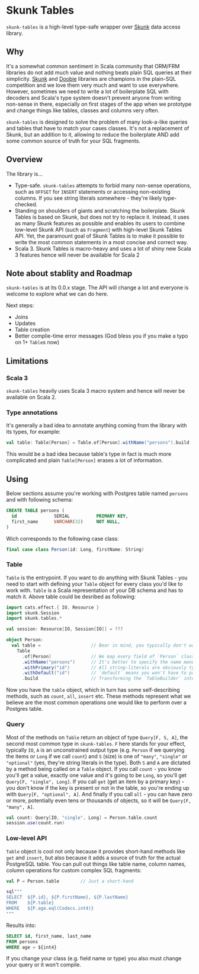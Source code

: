 # Skunk Tables

`skunk-tables` is a high-level type-safe wrapper over [Skunk](https://github.com/tpolecat/skunk/) data access library.

## Why

It's a somewhat common sentiment in Scala community that ORM/FRM libraries do not add much value and nothing beats plain SQL queries at their simplicity.
[Skunk](https://github.com/tpolecat/skunk/) and [Doobie](https://github.com/tpolecat/doobie) libraries are champions in the plain-SQL competition and we love them very much and want to use everywhere.
However, sometimes we need to write a lot of boilerplate SQL with decoders and Scala's type system doesn't prevent anyone from writing non-sense in there,
especially on first stages of the app when we prototype and change things like tables, classes and columns very often.

`skunk-tables` is designed to solve the problem of many look-a-like queries and tables that have to match your cases classes.
It's not a replacement of Skunk, but an addition to it, allowing to reduce the boilerplate AND add some common source of truth for your SQL fragments.

## Overview

The library is...

* Type-safe. `skunk-tables` attempts to forbid many non-sense operations, such as `OFFSET` for `INSERT` statements or accessing non-existing columns. If you see string literals somewhere - they're likely type-checked.
* Standing on shoulders of giants and scratching the boilerplate. Skunk Tables is based on Skunk, but does not try to replace it. Instead, it uses
  as many Skunk features as possible and enables its users to combine low-level Skunk API (such as `Fragment`) with high-level Skunk Tables API.
  Yet, the paramount goal of Skunk Tables is to make it possible to write the most common statements in a most concise and correct way.
* Scala 3. Skunk Tables is macro-heavy and uses a lot of shiny new Scala 3 features hence will never be available for Scala 2

## Note about stablity and Roadmap

`skunk-tables` is at its 0.0.x stage. The API will change a lot and everyone is welcome to explore what we can do here.

Next steps:

* Joins
* Updates
* Table creation
* Better complie-time error messages (God bless you if you make a typo on 1+ `Table`s now)

## Limitations

### Scala 3

`skunk-tables` heavily uses Scala 3 macro system and hence will never be available on Scala 2.

### Type annotations

It's generally a bad idea to annotate anything coming from the library with its types, for example:

```scala
val table: Table[Person] = Table.of[Person].withName("persons").build
```

This would be a bad idea because table's type in fact is much more complicated and plain `Table[Person]` erases a lot of information.

## Using

Below sections assume you're working with Postgres table named `persons` and with following schema:

```sql
CREATE TABLE persons (
  id              SERIAL          PRIMARY KEY,
  first_name      VARCHAR(32)     NOT NULL,
)
```

Wich corresponds to the following case class:

```scala
final case class Person(id: Long, firstName: String)

```

### Table

`Table` is the entrypoint. If you want to do anything with Skunk Tables - you need to start with defining your `Table` object for every class you'd like to work with.
`Table` is a Scala representation of your DB schema and has to match it.
Above table could be desribed as following:

```scala
import cats.effect.{ IO, Resource }
import skunk.Session
import skunk.tables.*

val session: Resource[IO, Session[IO]] = ???

object Person:
  val table =                   // Bear in mind, you typically don't want to annotate it with `Table[Person]` type as the object has many type memembers which would be erased
    Table
      .of[Person]               // We map every field of `Person` class to a Postgres table
      .withName("persons")      // It's better to specify the name manually
      .withPrimary("id")        // All string-literals are obviously type-checked. It means you cannot misspell the column name
      .withDefault("id")        // `default` means you won't have to provide it when inserting
      .build                    // Transforming the `TableBuilder` into `Table`
```

Now you have the `table` object, which in turn has some self-describing methods, such as `count`, `all`, `insert` etc.
These methods represent what we believe are the most common operations one would like to perform over a Postgres table.

### Query

Most of the methods on `Table` return an object of type `Query[F, S, A]`, the second most common type in `skunk-tables`.
`F` here stands for your effect, typically `IO`, `A` is an unconstrained output type (e.g. `Person` if we querying the items or `Long` if we call `count`) and `S` (size) is one of `"many"`, `"single"` or `"optional"` (yes, they're string literals in the type).
Both `S` and `A` are dictated by a method being called on a `Table` object.
If you call `count` - you know you'll get a value, exactly one value and it's going to be `Long`, so you'll get `Query[F, "single", Long]`.
If you call `get` (get an item by a primary key) - you don't know if the key is present or not in the table, so you're ending up with `Query[F, "optional", A]`.
And finally if you call `all` - you can have zero or more, potentially even tens or thousands of objects, so it will be `Query[F, "many", A]`.


```scala
val count: Query[IO, "single", Long] = Person.table.count
session.use(count.run)
```

### Low-level API

`Table` object is cool not only because it provides short-hand methods like `get` and `insert`, but also because it adds
a source of truth for the actual PostgreSQL table. You can pull out things like table name, column names, column operations
for custom complex SQL fragments:

```scala
val P = Person.table        // Just a short-hand

sql"""
SELECT  ${P.id}, ${P.firstName}, ${P.lastName}
FROM    ${P.table}
WHERE   ${P.age.eql(Codecs.int4)}
"""
```

Results into:

```sql
SELECT id, first_name, last_name
FROM persons
WHERE age = ${int4}
```

If you change your class (e.g. field name or type) you also must change your query or it won't compile.
